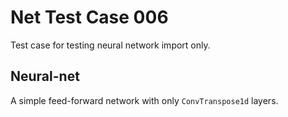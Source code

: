 # Net Test Case 006

Test case for testing neural network import only.

## Neural-net

A simple feed-forward network with only `ConvTranspose1d` layers.
